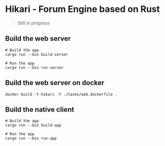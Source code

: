 # Hikari - Forum Engine based on Rust

> Still in progress

## Build the web server

```shell
# Build the app
cargo run --bin build-server

# Run the app
cargo run --bin run-server
```

## Build the web server on docker

```shell
docker build -t hikari -f ./tasks/web.dockerfile .
```

## Build the native client

```shell
# Build the app
cargo run --bin build-app

# Run the app
cargo run --bin run-app
```
